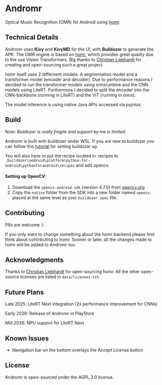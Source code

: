 # Andromr

Optical Music Recognition (OMR) for Android using [homr](https://github.com/liebharc/homr).

## Technical Details
Andromr uses **Kivy** and **KivyMD** for the UI, with **Buildozer** to generate the APK. The OMR engine is based on [homr](https://github.com/liebharc/homr), which provides great quality due to the use Vision Transformers. Big thanks to [Christian Liebhardt](https://github.com/liebharc) for creating and open-sourcing such a great project.

homr itself uses 2 differnent models: A segmentation model and a transformer model (encoder and decoder).
Due to performance reasons I decided to run the transformer models using onnxruntime and the CNN models using LiteRT.
Furthermore I decided to split the encoder into the CNN-backbone (running in LiteRT) and the ViT (running in onnx).

The model inference is using native Java APIs accessed via pyjnius.

## Build
*Note: Buildozer is really fragile and support by me is limited.*

Andromr is built with buildozer under WSL. If you are new to buildozer you can follow this [tutorial](https://www.youtube.com/watch?v=pzsvN3fuBA0) for setting buildozer up.

You will also have to put the recipe located in .recipes to `.buildozer\android\platform\python-for-android\pythonforandroid\recipes` and add opencv.

#### Setting up OpenCV:
1.  Download the `opencv-android-sdk` (version 4.7.0) from [opencv.org](https://opencv.org/)
3.  Copy the `native` folder from the SDK into a new folder named `opencv`, placed at the same level as your `buildozer.spec` file.

## Contributing
PRs are welcome :)

If you only want to change something about the homr backend please first think about contributing to homr. Sooner or later, all the changes made to homr will be added to Andromr too.

## Acknowledgments
Thanks to [Christian Liebhardt](https://github.com/liebharc) for open-sourcing homr.
All the other open-source licenses are listed in `data/licenses.txt`.

## Future Plans
Late 2025: LiteRT Next integration (2x performance improvement for CNNs)

Early 2026: Release of Andromr in PlayStore

Mid 2026: NPU support for LiteRT Next

## Known Issues
- Navigation bar on the bottom overlays the Accept License button

## License
Andromr is open-sourced under the AGPL 3.0 license.
